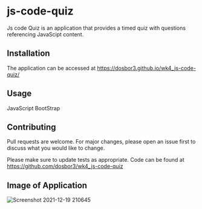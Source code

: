 # js-code-quiz


Js code Quiz is an application that provides a timed quiz with questions referencing JavaScipt content.

## Installation

The application can be accessed at  https://dosbor3.github.io/wk4_js-code-quiz/

## Usage

JavaScript
BootStrap

## Contributing
Pull requests are welcome. For major changes, please open an issue first to discuss what you would like to change.

Please make sure to update tests as appropriate.  Code can be found at https://github.com/dosbor3/wk4_js-code-quiz 


## Image of Application 
![Screenshot 2021-12-19 210645](https://user-images.githubusercontent.com/40706088/146706677-7d9505ff-e84b-45e6-b975-606bde44f9d1.jpg)


